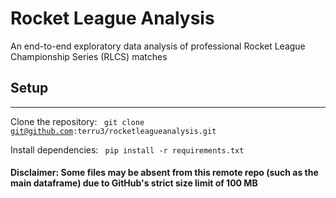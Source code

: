 # Rocket League Analysis
An end-to-end exploratory data analysis of professional Rocket League Championship Series (RLCS) matches

## Setup
---

Clone the repository:
<code> git clone git@github.com:terru3/rocketleagueanalysis.git</code>

Install dependencies:
<code> pip install -r requirements.txt </code>

#### Disclaimer: Some files may be absent from this remote repo (such as the main dataframe) due to GitHub's strict size limit of 100 MB

